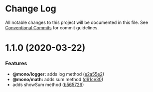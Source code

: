 # Change Log

All notable changes to this project will be documented in this file.
See [Conventional Commits](https://conventionalcommits.org) for commit guidelines.

# 1.1.0 (2020-03-22)


### Features

* **@mono/logger:** adds log method ([e2a55e2](https://github.com/madoos/monorepo-example-ci/commit/e2a55e2026a278d04092e45e3b8d4cc201819919))
* **@mono/math:** adds sum method ([d91ce30](https://github.com/madoos/monorepo-example-ci/commit/d91ce30d57952d0a2b20d0228490efa3d10722c8))
* adds showSum method ([b565726](https://github.com/madoos/monorepo-example-ci/commit/b5657264a1fe841937f28afcb728abf0ee162c5a))
